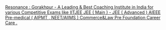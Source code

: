 [Resonance : Gorakhpur - A Leading & Best Coaching Institute in India for various Competitive Exams like IITJEE  JEE ( Main ) - JEE ( Advanced )   AIEEE   Pre-medical ( AIPMT , NEET/AIIMS )  Commerce&Law   Pre Foundation Career Care .](https://qi.tc/qi/119314)